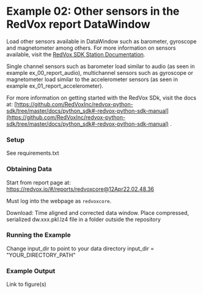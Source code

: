 # Example 02: Other sensors in the RedVox report DataWindow

Load other sensors available in DataWindow such as barometer, gyroscope and magnetometer among others.
For more information on sensors available, visit the
[RedVox SDK Station Documentation](https://github.com/RedVoxInc/redvox-python-sdk/tree/master/docs/python_sdk/data_window/station#using-station).

Single channel sensors such as barometer load similar to audio (as seen in example ex_00_report_audio), multichannel 
sensors such as gyroscope or magnetometer load similar to the accelerometer sensors 
(as seen in example ex_01_report_accelerometer).

For more information on getting started with the RedVox SDk, visit the docs at:
[https://github.com/RedVoxInc/redvox-python-sdk/tree/master/docs/python_sdk#-redvox-python-sdk-manual](https://github.com/RedVoxInc/redvox-python-sdk/tree/master/docs/python_sdk#-redvox-python-sdk-manual)
.

### Setup

See requirements.txt

### Obtaining Data

Start from report page at:
https://redvox.io/#/reports/redvoxcore@12Apr22.02.48.36

Must log into the webpage as `redvoxcore`.

Download:
Time aligned and corrected data window.
Place compressed, serialized dw.xxx.pkl.lz4 file in a folder outside the repository

### Running the Example

Change input_dir to point to your data directory
input_dir = "YOUR_DIRECTORY_PATH"

### Example Output

Link to figure(s)
